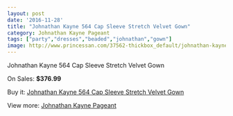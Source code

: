 ```yaml
---
layout: post
date: '2016-11-28'
title: "Johnathan Kayne 564 Cap Sleeve Stretch Velvet Gown"
category: Johnathan Kayne Pageant
tags: ["party","dresses","beaded","johnathan","gown"]
image: http://www.princessan.com/37562-thickbox_default/johnathan-kayne-564-cap-sleeve-stretch-velvet-gown.jpg
---
```

Johnathan Kayne 564 Cap Sleeve Stretch Velvet Gown

On Sales: **$376.99**
<a href="https://www.princessan.com/en/17435-johnathan-kayne-564-cap-sleeve-stretch-velvet-gown.html"><amp-img layout="responsive" width="600" height="600" src="//www.princessan.com/37562-thickbox_default/johnathan-kayne-564-cap-sleeve-stretch-velvet-gown.jpg" alt="Johnathan Kayne 564 Cap Sleeve Stretch Velvet Gown 0" /></a>
<a href="https://www.princessan.com/en/17435-johnathan-kayne-564-cap-sleeve-stretch-velvet-gown.html"><amp-img layout="responsive" width="600" height="600" src="//www.princessan.com/37563-thickbox_default/johnathan-kayne-564-cap-sleeve-stretch-velvet-gown.jpg" alt="Johnathan Kayne 564 Cap Sleeve Stretch Velvet Gown 1" /></a>
<a href="https://www.princessan.com/en/17435-johnathan-kayne-564-cap-sleeve-stretch-velvet-gown.html"><amp-img layout="responsive" width="600" height="600" src="//www.princessan.com/37564-thickbox_default/johnathan-kayne-564-cap-sleeve-stretch-velvet-gown.jpg" alt="Johnathan Kayne 564 Cap Sleeve Stretch Velvet Gown 2" /></a>

Buy it: [Johnathan Kayne 564 Cap Sleeve Stretch Velvet Gown](https://www.princessan.com/en/17435-johnathan-kayne-564-cap-sleeve-stretch-velvet-gown.html "Johnathan Kayne 564 Cap Sleeve Stretch Velvet Gown")

View more: [Johnathan Kayne Pageant](https://www.princessan.com/en/147- "Johnathan Kayne Pageant")